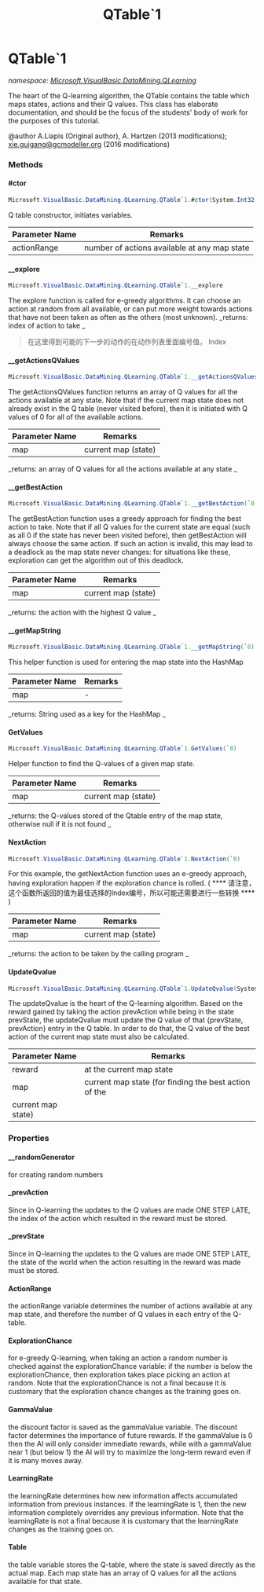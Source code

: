 ﻿---
title: QTable`1
---

# QTable`1
_namespace: [Microsoft.VisualBasic.DataMining.QLearning](N-Microsoft.VisualBasic.DataMining.QLearning.html)_

The heart of the Q-learning algorithm, the QTable contains the table
 which maps states, actions and their Q values. This class has elaborate
 documentation, and should be the focus of the students' body of work
 for the purposes of this tutorial.

 @author A.Liapis (Original author), A. Hartzen (2013 modifications); xie.guigang@gcmodeller.org (2016 modifications)



### Methods

#### #ctor
```csharp
Microsoft.VisualBasic.DataMining.QLearning.QTable`1.#ctor(System.Int32)
```
Q table constructor, initiates variables.

|Parameter Name|Remarks|
|--------------|-------|
|actionRange| number of actions available at any map state |


#### __explore
```csharp
Microsoft.VisualBasic.DataMining.QLearning.QTable`1.__explore
```
The explore function is called for e-greedy algorithms.
 It can choose an action at random from all available,
 or can put more weight towards actions that have not been taken
 as often as the others (most unknown).
_returns:  index of action to take _
> 在这里得到可能的下一步的动作的在动作列表里面编号值， Index

#### __getActionsQValues
```csharp
Microsoft.VisualBasic.DataMining.QLearning.QTable`1.__getActionsQValues(`0)
```
The getActionsQValues function returns an array of Q values for
 all the actions available at any state. Note that if the current
 map state does not already exist in the Q table (never visited
 before), then it is initiated with Q values of 0 for all of the
 available actions.

|Parameter Name|Remarks|
|--------------|-------|
|map| current map (state) |

_returns:  an array of Q values for all the actions available at any state _

#### __getBestAction
```csharp
Microsoft.VisualBasic.DataMining.QLearning.QTable`1.__getBestAction(`0)
```
The getBestAction function uses a greedy approach for finding
 the best action to take. Note that if all Q values for the current
 state are equal (such as all 0 if the state has never been visited
 before), then getBestAction will always choose the same action.
 If such an action is invalid, this may lead to a deadlock as the
 map state never changes: for situations like these, exploration
 can get the algorithm out of this deadlock.

|Parameter Name|Remarks|
|--------------|-------|
|map| current map (state) |

_returns:  the action with the highest Q value _

#### __getMapString
```csharp
Microsoft.VisualBasic.DataMining.QLearning.QTable`1.__getMapString(`0)
```
This helper function is used for entering the map state into the
 HashMap

|Parameter Name|Remarks|
|--------------|-------|
|map|-|

_returns:  String used as a key for the HashMap _

#### GetValues
```csharp
Microsoft.VisualBasic.DataMining.QLearning.QTable`1.GetValues(`0)
```
Helper function to find the Q-values of a given map state.

|Parameter Name|Remarks|
|--------------|-------|
|map| current map (state) |

_returns:  the Q-values stored of the Qtable entry of the map state, otherwise null if it is not found _

#### NextAction
```csharp
Microsoft.VisualBasic.DataMining.QLearning.QTable`1.NextAction(`0)
```
For this example, the getNextAction function uses an e-greedy
 approach, having exploration happen if the exploration chance
 is rolled.
 ( **** 请注意，这个函数所返回的值为最佳选择的Index编号，所以可能还需要进行一些转换 **** )

|Parameter Name|Remarks|
|--------------|-------|
|map| current map (state) |

_returns:  the action to be taken by the calling program _

#### UpdateQvalue
```csharp
Microsoft.VisualBasic.DataMining.QLearning.QTable`1.UpdateQvalue(System.Int32,`0)
```
The updateQvalue is the heart of the Q-learning algorithm. Based on
 the reward gained by taking the action prevAction while being in the
 state prevState, the updateQvalue must update the Q value of that
 {prevState, prevAction} entry in the Q table. In order to do that,
 the Q value of the best action of the current map state must also
 be calculated.

|Parameter Name|Remarks|
|--------------|-------|
|reward| at the current map state |
|map| current map state (for finding the best action of the
 current map state) |



### Properties

#### __randomGenerator
for creating random numbers
#### _prevAction
Since in Q-learning the updates to the Q values are made ONE STEP
 LATE, the index of the action which resulted in the reward must be
 stored.
#### _prevState
Since in Q-learning the updates to the Q values are made ONE STEP
 LATE, the state of the world when the action resulting in the reward
 was made must be stored.
#### ActionRange
the actionRange variable determines the number of actions available
 at any map state, and therefore the number of Q values in each entry
 of the Q-table.
#### ExplorationChance
for e-greedy Q-learning, when taking an action a random number is
 checked against the explorationChance variable: if the number is
 below the explorationChance, then exploration takes place picking
 an action at random. Note that the explorationChance is not a final
 because it is customary that the exploration chance changes as the
 training goes on.
#### GammaValue
the discount factor is saved as the gammaValue variable. The
 discount factor determines the importance of future rewards.
 If the gammaValue is 0 then the AI will only consider immediate
 rewards, while with a gammaValue near 1 (but below 1) the AI will
 try to maximize the long-term reward even if it is many moves away.
#### LearningRate
the learningRate determines how new information affects accumulated
 information from previous instances. If the learningRate is 1, then
 the new information completely overrides any previous information.
 Note that the learningRate is not a final because it is
 customary that the learningRate changes as the
 training goes on.
#### Table
the table variable stores the Q-table, where the state is saved
 directly as the actual map. Each map state has an array of Q values
 for all the actions available for that state.
